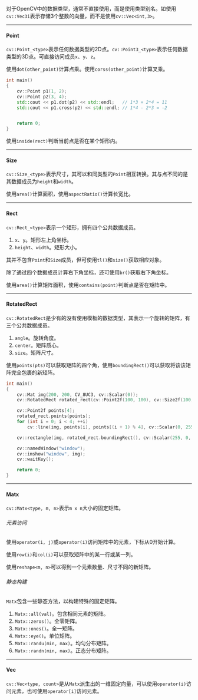 对于OpenCV中的数据类型，通常不直接使用，而是使用类型别名。如使用`cv::Vec3i`表示存储3个整数的向量，而不是使用`cv::Vec<int,3>`。

---

#### Point

`cv::Point_<type>`表示任何数据类型的2D点。`cv::Point3_<type>`表示任何数据类型的3D点。可直接访问成员`x`、`y`、`z`。

使用`dot(other_point)`计算点乘。使用`corss(other_point)`计算叉乘。

```cpp
int main()
{
	cv::Point p1(1, 2);
	cv::Point p2(3, 4);
	std::cout << p1.dot(p2) << std::endl;	// 1*3 + 2*4 = 11
	std::cout << p1.cross(p2) << std::endl;	// 1*4 - 2*3 = -2


	return 0;
}
```

使用`inside(rect)`判断当前点是否在某个矩形内。

---

#### Size

`cv::Size_<type>`表示尺寸，其可以和同类型的`Point`相互转换。其与点不同的是其数据成员为`height`和`width`。

使用`area()`计算面积，使用`aspectRatio()`计算长宽比。

---

#### Rect

`cv::Rect_<type>`表示一个矩形，拥有四个公共数据成员。

1. `x`、`y`。矩形左上角坐标。
2. `height`、`width`。矩形大小。

其并不包含`Point`和`Size`成员，但可使用`tl()`和`size()`获取相应对象。

除了通过四个数据成员计算右下角坐标，还可使用`br()`获取右下角坐标。

使用`area()`计算矩阵面积，使用`contains(point)`判断点是否在矩阵中。

---

#### RotatedRect

`cv::RotatedRect`是少有的没有使用模板的数据类型，其表示一个旋转的矩阵，有三个公共数据成员。

1. `angle`。旋转角度。
2. `center`。矩阵质心。
3. `size`。矩阵尺寸。

使用`points(pts)`可以获取矩阵的四个角，使用`boundingRect()`可以获取将该该矩阵完全包裹的新矩阵。

```cpp
int main()
{
	cv::Mat img(200, 200, CV_8UC3, cv::Scalar(0));
	cv::RotatedRect rotated_rect(cv::Point2f(100, 100), cv::Size2f(100, 50), 30);

	cv::Point2f points[4];
	rotated_rect.points(points);
	for (int i = 0; i < 4; ++i)
		cv::line(img, points[i], points[(i + 1) % 4], cv::Scalar(0, 255, 0), 1);

	cv::rectangle(img, rotated_rect.boundingRect(), cv::Scalar(255, 0, 0), 1);

	cv::namedWindow("window");
	cv::imshow("window", img);
	cv::waitKey();

	return 0;
}
```

---

#### Matx

`cv::Matx<type, m, n>`表示`m x n`大小的固定矩阵。

###### 元素访问

使用`operator(i, j)`或`operator(i)`访问矩阵中的元素，下标从0开始计算。

使用`row(i)`和`col(i)`可以获取矩阵中的某一行或某一列。

使用`reshape<m, n>`可以得到一个元素数量、尺寸不同的新矩阵。

###### 静态构建

`Matx`包含一些静态方法，以构建特殊的固定矩阵。

1. `Matx::all(val)`。包含相同元素的矩阵。
2. `Matx::zeros()`。全零矩阵。
3. `Matx::ones()`。全一矩阵。
4. `Matx::eye()`。单位矩阵。
5. `Matx::randu(min, max)`。均匀分布矩阵。
6. `Matx::randn(min, max)`。正态分布矩阵。

---

#### Vec

`cv::Vec<type, count>`是从`Matx`派生出的一维固定向量，可以使用`operator(i)`访问元素，也可使用`operator[i]`访问元素。

